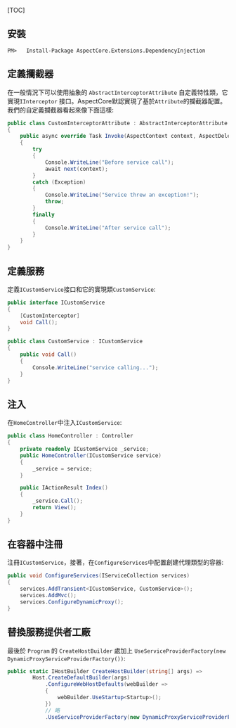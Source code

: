 [TOC]

## 安裝


  ```shell
  PM>   Install-Package AspectCore.Extensions.DependencyInjection
  ```

## 定義攔截器

在一般情況下可以使用抽象的 `AbstractInterceptorAttribute` 自定義特性類，它實現`IInterceptor` 接口。AspectCore默認實現了基於`Attribute`的攔截器配置。我們的自定義攔截器看起來像下面這樣:

  ```csharp
  public class CustomInterceptorAttribute : AbstractInterceptorAttribute 
  {
      public async override Task Invoke(AspectContext context, AspectDelegate next)
      {
          try
          {
              Console.WriteLine("Before service call");
              await next(context);
          }
          catch (Exception)
          {
              Console.WriteLine("Service threw an exception!");
              throw;
          }
          finally
          {
              Console.WriteLine("After service call");
          }
      }
  }
  ```

## 定義服務

定義`ICustomService`接口和它的實現類`CustomService`:

  ```csharp
  public interface ICustomService
  {
      [CustomInterceptor]
      void Call();
  }
  
  public class CustomService : ICustomService
  {
      public void Call()
      {
          Console.WriteLine("service calling...");
      }
  }
  ```

## 注入

在`HomeController`中注入`ICustomService`:

  ```csharp
  public class HomeController : Controller
  {
      private readonly ICustomService _service;
      public HomeController(ICustomService service)
      {
          _service = service;
      }
  
      public IActionResult Index()
      {
          _service.Call();
          return View();
      }
  }
  ```

## 在容器中注冊

注冊`ICustomService`，接著，在`ConfigureServices`中配置創建代理類型的容器:

  ```csharp
  public void ConfigureServices(IServiceCollection services)
  {
      services.AddTransient<ICustomService, CustomService>();
      services.AddMvc();
      services.ConfigureDynamicProxy();
  }
  ```

## 替換服務提供者工廠

最後於 `Program` 的 `CreateHostBuilder` 處加上 `UseServiceProviderFactory(new DynamicProxyServiceProviderFactory())`:

  ```csharp
  public static IHostBuilder CreateHostBuilder(string[] args) =>
          Host.CreateDefaultBuilder(args)
              .ConfigureWebHostDefaults(webBuilder =>
              {
                  webBuilder.UseStartup<Startup>();
              })
              // 略
              .UseServiceProviderFactory(new DynamicProxyServiceProviderFactory());
  ```